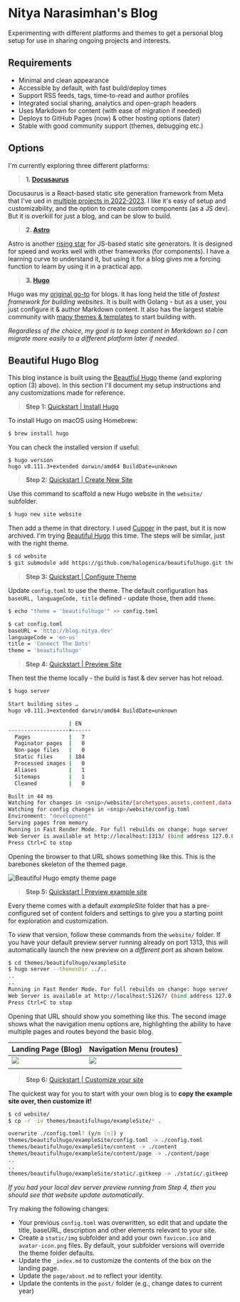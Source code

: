 # Nitya Narasimhan's Blog

Experimenting with different platforms and themes to get a personal blog setup for use in sharing ongoing projects and interests. 

## Requirements

 - Minimal and clean appearance
 - Accessible by default, with fast build/deploy times
 - Support RSS feeds, tags, time-to-read and author profiles
 - Integrated social sharing, analytics and open-graph headers
 - Uses Markdown for content (with ease of migration if needed)
 - Deploys to GitHub Pages (now) & other hosting options (later)
 - Stable with good community support (themes, debugging etc.)

## Options

I'm currently exploring three different platforms:

> **1. [Docusaurus](https://docusaurus.io)**

Docusaurus is a React-based static site generation framework from Meta that I've ued in [multiple projects in 2022-2023](https://github.com/30DaysOf). I like it's easy of setup and customizability, and the option to create custom components (as a JS dev). But it is overkill for just a blog, and can be slow to build.


> **2. [Astro](https://docusaurus.io)**

Astro is another [rising star](https://risingstars.js.org/2022/en#section-ssg) for JS-based static site generators. It is designed for speed and works well with other frameworks (for components). I have a learning curve to understand it, but using it for a blog gives me a forcing function to learn by using it in a practical app.

> **3. [Hugo](https://gohugo.io)**

Hugo was my [original go-to](https://nitya.github.io/learn-playwright/) for blogs. It has long held the title of _fastest framework for building websites_. It is built with Golang - but as a user, you just configure it & author Markdown content. It also has the largest stable community with [many themes & templates](https://themes.gohugo.io/) to start building with.

_Regardless of the choice, my goal is to keep content in Markdown so I can migrate more easily to a different platform later if needed_.

## Beautiful Hugo Blog

This blog instance is built using the [Beautfiul Hugo](https://themes.gohugo.io/themes/beautifulhugo/) theme (and exploring option (3) above). In this section I'll document my setup instructions and any customizations made for reference.

> **Step 1:** [Quickstart | Install Hugo](https://gohugo.io/getting-started/quick-start/)

To install Hugo on macOS using Homebrew:

```bash
$ brew install hugo
```

You can check the installed version if useful:

```
$ hugo version
hugo v0.111.3+extended darwin/amd64 BuildDate=unknown
```

> **Step 2:** [Quickstart | Create New Site](https://gohugo.io/getting-started/quick-start/)

Use this command to scaffold a new Hugo website in the `website/` subfolder.

```bash
$ hugo new site website
```

Then add a theme in that directory. I used [Cupper](https://github.com/zwbetz-gh/cupper-hugo-theme) in the past, but it is now archived. I'm trying [Beautiful Hugo](https://github.com/halogenica/beautifulhugo) this time. The steps will be similar, just with the right theme.

```bash
$ cd website
$ git submodule add https://github.com/halogenica/beautifulhugo.git themes/beautifulhugo
```

> **Step 3:** [Quickstart | Configure Theme](https://gohugo.io/getting-started/quick-start/)

Update `config.toml` to use the theme. The default configuration has `baseURL, languageCode, title` defined  - update those, then add `theme`.
```bash
$ echo "theme = 'beautifulhugo'" >> config.toml

$ cat config.toml            
baseURL = 'http://blog.nitya.dev'
languageCode = 'en-us'
title = 'Connect The Dots'
theme = 'beautifulhugo'

```

> **Step 4:** [Quickstart | Preview Site](https://gohugo.io/getting-started/quick-start/)

Then test the theme locally  - the build is fast & dev server has hot reload.

```bash
$ hugo server

Start building sites … 
hugo v0.111.3+extended darwin/amd64 BuildDate=unknown

                   | EN   
-------------------+------
  Pages            |   7  
  Paginator pages  |   0  
  Non-page files   |   0  
  Static files     | 184  
  Processed images |   0  
  Aliases          |   1  
  Sitemaps         |   1  
  Cleaned          |   0  

Built in 44 ms
Watching for changes in <snip>/website/{archetypes,assets,content,data,layouts,static,themes}
Watching for config changes in <snip>/website/config.toml
Environment: "development"
Serving pages from memory
Running in Fast Render Mode. For full rebuilds on change: hugo server --disableFastRender
Web Server is available at http://localhost:1313/ (bind address 127.0.0.1)
Press Ctrl+C to stop
```
Opening the browser to that URL shows something like this. This is the barebones skeleton of the themed page.

![Beautiful Hugo empty theme page](./static/01-quickstart.png)


> **Step 5:** [Quickstart | Preview example site](https://gohugo.io/getting-started/quick-start/)

Every theme comes with a default _exampleSite_ folder that has a pre-configured set of content folders and settings to give you a starting point for exploration and customization.

To _view_ that version, follow these commands from the `website/` folder. If you have your default preview server running already on port 1313, this will automatically launch the new preview on a _different port_ as shown below.

```bash
$ cd themes/beautifulhugo/exampleSite
$ hugo server --themesDir ../..
..
..
Running in Fast Render Mode. For full rebuilds on change: hugo server --disableFastRender
Web Server is available at http://localhost:51267/ (bind address 127.0.0.1)
Press Ctrl+C to stop
```

Opening that URL should show you something like this. The second image shows what the navigation menu options are, highlighting the ability to have multiple pages and routes beyond the basic blog.

| Landing Page (Blog)| Navigation Menu (routes)|
|:---|:---|
|![](./static/02-preview-landing.png) |![](./static/02-preview-menu.png) |
| | |

> **Step 6:** [Quickstart | Customize your site](https://gohugo.io/getting-started/quick-start/)

The quickest way for you to start with your own blog is to **copy the example site over, then customize it!**

```bash
$ cd website/
$ cp -r -iv themes/beautifulhugo/exampleSite/* . 

overwrite ./config.toml? (y/n [n]) y
themes/beautifulhugo/exampleSite/config.toml -> ./config.toml
themes/beautifulhugo/exampleSite/content -> ./content
themes/beautifulhugo/exampleSite/content/page -> ./content/page
..
..
themes/beautifulhugo/exampleSite/static/.gitkeep -> ./static/.gitkeep
```

_If you had your local dev server preview running from Step 4, then you should see that website update automatically_.

Try making the following changes:

 * Your previous `config.toml` was overwritten, so edit that and update the title, baseURL, description and other elements relevant to your site.
 * Create a `static/img` subfolder and add your own `favicon.ico` and `avatar-icon.png` files. By default, your subfolder versions will override the theme folder defaults.
 * Update the `_index.md` to customize the contents of the box on the landing page.
 * Update the `page/about.md` to reflect your identity.
 * Update the contents in the `post/` folder (e.g., change dates to current year)


